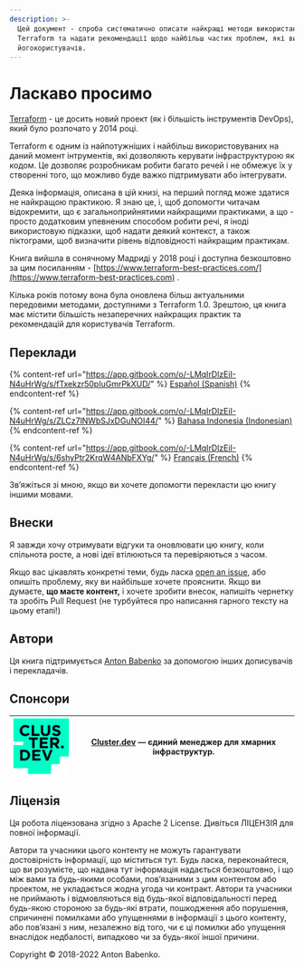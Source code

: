 ```yaml
---
description: >-
  Цей документ - спроба систематично описати найкращі методи використання
  Terraform та надати рекомендації щодо найбільш частих проблем, які виникають у
  йогокористувачів.
---
```


# Ласкаво просимо

[Terraform](https://www.terraform.io) - це досить новий проект (як і більшість інструментів DevOps), який було розпочато у 2014 році.

Terraform є одним із найпотужніших і найбільш використовуваних на даний момент інтрументів, які дозволяють керувати інфраструктурою як кодом. Це дозволяє розробникам робити багато речей і не обмежує їх у створенні того, що можливо буде важко підтримувати або інтегрувати.

Деяка інформація, описана в цій книзі, на перший погляд може здатися не найкращою практикою. Я знаю це, і, щоб допомогти читачам відокремити, що є загальноприйнятими найкращими практиками, а що - просто додатковим упевненим способом робити речі, я іноді використовую підказки, щоб надати деякий контекст, а також піктограми, щоб визначити рівень відповідності найкращим практикам.

Книга вийшла в сонячному Мадриді у 2018 році і доступна безкоштовно за цим посиланням - [https://www.terraform-best-practices.com/](https://www.terraform-best-practices.com) .

Кілька років потому вона була оновлена більш актуальними передовими методами, доступними з Terraform 1.0. Зрештою, ця книга має містити більшість незаперечних найкращих практик та рекомендацій для користувачів Terraform.

## Переклади

{% content-ref url="https://app.gitbook.com/o/-LMqIrDlzEiI-N4uHrWg/s/fTxekzr50pIuGmrPkXUD/" %}
[Español (Spanish)](https://app.gitbook.com/o/-LMqIrDlzEiI-N4uHrWg/s/fTxekzr50pIuGmrPkXUD/)
{% endcontent-ref %}

{% content-ref url="https://app.gitbook.com/o/-LMqIrDlzEiI-N4uHrWg/s/ZLCz7lNWbSJxDGuNOI44/" %}
[Bahasa Indonesia (Indonesian)](https://app.gitbook.com/o/-LMqIrDlzEiI-N4uHrWg/s/ZLCz7lNWbSJxDGuNOI44/)
{% endcontent-ref %}

{% content-ref url="https://app.gitbook.com/o/-LMqIrDlzEiI-N4uHrWg/s/6shyPtr2KrqW4ANbFXYg/" %}
[Français (French)](https://app.gitbook.com/o/-LMqIrDlzEiI-N4uHrWg/s/6shyPtr2KrqW4ANbFXYg/)
{% endcontent-ref %}

Зв’яжіться зі мною, якщо ви хочете допомогти перекласти цю книгу іншими мовами.

## Внески

Я завжди хочу отримувати відгуки та оновлювати цю книгу, коли спільнота росте, а нові ідеї втілюються та перевіряються з часом.

Якщо вас цікавлять конкретні теми, будь ласка [open an issue](https://github.com/antonbabenko/terraform-best-practices/issues), або опишіть проблему, яку ви найбільше хочете прояснити. Якщо ви думаєте, **що маєте контент,** і хочете зробити внесок, напишіть чернетку та зробіть Pull Request (не турбуйтеся про написання гарного тексту на цьому етапі!)

## Автори

Ця книга підтримується [Anton Babenko](https://github.com/antonbabenko) за допомогою інших дописувачів і перекладачів.

## Спонсори

| [![](.gitbook/assets/cluster-dev-logo-site.png)](https://cluster.dev) | [Cluster.dev](http://cluster.dev) — єдиний менеджер для хмарних інфраструктур. |
| --------------------------------------------------------------------- | ------------------------------------------------------------------------------ |

## Ліцензія

Ця робота ліцензована згідно з Apache 2 License. Дивіться ЛІЦЕНЗІЯ для повної інформації.

Автори та учасники цього контенту не можуть гарантувати достовірність інформації, що міститься тут. Будь ласка, переконайтеся, що ви розумієте, що надана тут інформація надається безкоштовно, і що між вами та будь-якими особами, пов’язаними з цим контентом або проектом, не укладається жодна угода чи контракт. Автори та учасники не приймають і відмовляються від будь-якої відповідальності перед будь-якою стороною за будь-які втрати, пошкодження або порушення, спричинені помилками або упущеннями в інформації з цього контенту, або пов’язані з ним, незалежно від того, чи є ці помилки або упущення внаслідок недбалості, випадково чи за будь-якої іншої причини.

Copyright © 2018-2022 Anton Babenko.
